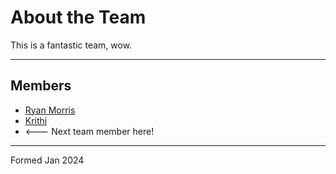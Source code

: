 # About the Team

This is a fantastic team, wow. 

---

## Members

* [Ryan Morris](./ryan-morris.md)
* [Krithi](./kg.md)
* <--- Next team member here!

---

Formed Jan 2024
